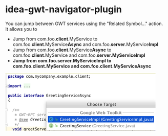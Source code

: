 # idea-gwt-navigator-plugin
    
You can jump between GWT services using the "Related Symbol..." action.
<br>
It allows you to
<ul>
<li>Jump from com.foo.<b>client</b>.MyService             to com.foo.<b>client</b>.MyService<b>Async</b> and com.foo.<b>server</b>.MyService<b>Impl</b></li>
<li>Jump from com.foo.<b>client</b>.MyService<b>Async</b> to com.foo.<b>client</b>.MyService and com.foo.<b>server.MyService<b>Impl</b></li>
<li>Jump from com.foo.<b>server</b>.MyService<b>Impl</b>  to com.foo.<b>client</b>.MyService and com.foo.<b>client.MyService<b>Async</b></li>
</ul>

<img src="https://raw.githubusercontent.com/markiewb/idea-gwt-navigator-plugin/master/doc/screenshot1.png"/>